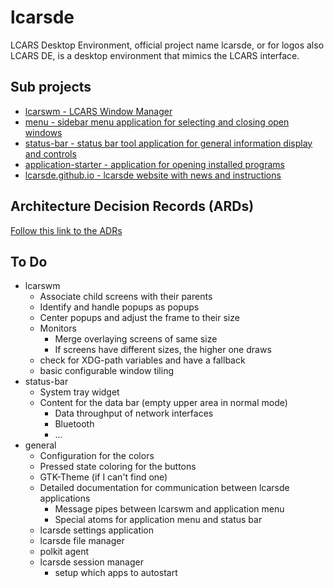 # lcarsde
LCARS Desktop Environment, official project name lcarsde, or for logos also LCARS DE, is a desktop environment that mimics the LCARS interface.

## Sub projects
* [lcarswm - LCARS Window Manager](https://github.com/lcarsde/lcarswm)
* [menu - sidebar menu application for selecting and closing open windows](https://github.com/lcarsde/menu)
* [status-bar - status bar tool application for general information display and controls](https://github.com/lcarsde/status-bar)
* [application-starter - application for opening installed programs](https://github.com/lcarsde/application-starter)
* [lcarsde.github.io - lcarsde website with news and instructions](https://github.com/lcarsde/lcarsde.github.io)

## Architecture Decision Records (ARDs)
[Follow this link to the ADRs](docs/adr/adr-index.md)

## To Do
* lcarswm
  * Associate child screens with their parents
  * Identify and handle popups as popups
  * Center popups and adjust the frame to their size
  * Monitors
    * Merge overlaying screens of same size
    * If screens have different sizes, the higher one draws
  * check for XDG-path variables and have a fallback
  * basic configurable window tiling
* status-bar
  * System tray widget
  * Content for the data bar (empty upper area in normal mode)
    * Data throughput of network interfaces
    * Bluetooth
    * ...
* general
  * Configuration for the colors
  * Pressed state coloring for the buttons
  * GTK-Theme (if I can't find one)
  * Detailed documentation for communication between lcarsde applications
    * Message pipes between lcarswm and application menu
    * Special atoms for application menu and status bar
  * lcarsde settings application
  * lcarsde file manager
  * polkit agent
  * lcarsde session manager
    * setup which apps to autostart
